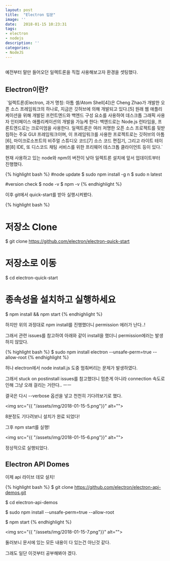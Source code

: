 ```yaml
---
layout: post
title:  "Electron 입문"
image: ''
date:   2018-01-15 10:23:31
tags:
- electron
- nodejs
description: ''
categories:
- NodeJS
---
```


<img src="https://octodex.github.com/images/codercat.jpg" alt="">

예전부터 말만 들어오던 일렉트론을 직접 사용해보고자 환경을 셋팅했다.

## Electron이란?

<img src="https://upload.wikimedia.org/wikipedia/commons/thumb/3/3f/Electron_0.36.4_Icon.png/150px-Electron_0.36.4_Icon.png" alt="">
`일렉트론(Electron, 과거 명칭: 아톰 셸/Atom Shell[4])은 Cheng Zhao가 개발한 오픈 소스 프레임워크의 하나로, 지금은 깃허브에 의해 개발되고 있다.[5] 원래 웹 애플리케이션을 위해 개발된 프런트엔드와 백엔드 구성 요소를 사용하여 데스크톱 그래픽 사용자 인터페이스 애플리케이션의 개발을 가능케 한다: 백엔드로는 Node.js 런타임을, 프론트엔드로는 크로미엄을 사용한다. 일렉트론은 여러 저명한 오픈 소스 프로젝트를 뒷받침하는 주요 GUI 프레임워크이며, 이 프레임워크를 사용한 프로젝트로는 깃허브의 아톰[6], 마이크로소프트의 비주얼 스튜디오 코드[7] 소스 코드 편집기, 그리고 라이트 테이블[8] IDE, 또 디스코드 채팅 서비스를 위한 프리웨어 데스크톱 클라이언트 등이 있다.`

현재 사용하고 있는 node와 npm의 버전이 낮아 일렉트론 설치에 앞서 업데이트부터 진행했다.

{% highlight bash %}
#node update
$ sudo npm install -g n
$ sudo n latest

#version check
$ node -v
$ npm -v
{% endhighlight %}

이후 git에서 quick-start를 받아 실행시켜봤다.

{% highlight bash %}
# 저장소 Clone
$ git clone https://github.com/electron/electron-quick-start

# 저장소로 이동
$ cd electron-quick-start

# 종속성을 설치하고 실행하세요
$ npm install && npm start
{% endhighlight %}

하지만 위의 과정대로 npm install를 진행했더니 permission 에러가 난다..!

그래서 관련 issues를 참고하여 아래와 같이 install을 했더니 permission에러는 발생하지 않았다.

{% highlight bash %}
$ sudo npm install electron --unsafe-perm=true --allow-root
{% endhighlight %}

허나 electron에서 node install.js 도중 멈춰버리는 문제가 발생하였다.

그래서 stuck on postinstall issues를 참고했더니 멈춘게 아니라 connection 속도로 인해 그냥 오래 걸리는 거란다.. ㅡㅡ

결국은 다시 --verbose 옵션을 넣고 천천히 기다려보기로 했다.

<img src="{{ "/assets/img/2018-01-15-5.png"}}" alt="">

8분정도 기다려보니 설치가 완료 되었다!

그후 npm start를 실행!

<img src="{{ "/assets/img/2018-01-15-6.png"}}" alt="">

정상적으로 실행되었다.

## Electron API Domes

이제 api 라이브 데모 설치!

{% highlight bash %}
$ git clone https://github.com/electron/electron-api-demos.git

$ cd electron-api-demos

$ sudo npm install --unsafe-perm=true --allow-root

$ npm start
{% endhighlight %}

<img src="{{ "/assets/img/2018-01-15-7.png"}}" alt="">

둘러보니 문서에 있는 모든 내용이 다 있는건 아닌것 같다.

그래도 일단 이것부터 공부해봐야 겠다.